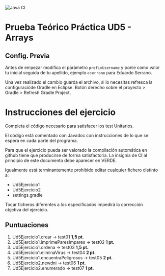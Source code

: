 ![Java CI](../../workflows/Java%20CI/badge.svg)

# Prueba Te&oacute;rico Pr&aacute;ctica UD5 - Arrays

## Config. Previa

Antes de empezar modifica el par&aacute;metro `prefixUsername` y ponle como valor tu inicial seguida de tu apellido, ejemplo `eserrano` para Eduardo Serrano.

Una vez realizado el cambio guarda el archivo, si lo necesitas refresca la configuraci&oacute;de Gradle en Eclipse. 
Bot&oacute;n derecho sobre el proyecto > Gradle > Refresh Gradle Project.

# Instrucciones del ejercicio
Completa el c&oacute;digo necesario para satisfacer los test Unitarios.

El c&oacute;digo est&aacute; comentado con Javadoc con instrucciones de lo
que se espera en cada parte del programa.

Para que el ejercicio pueda ser valorado la compilaci&oacute;n autom&aacute;tica en github tiene que producirse de forma satisfactoria. La insignia de CI al principio de este documento debe aparecer en VERDE.

Igualmente est&aacute; terminantemente prohibido editar cualquier fichero distinto a:
- Ud5Ejercicio1
- Ud5Ejercicio2
- settings.gradle

Tocar ficheros diferentes a los especificados impedir&aacute; la correcci&oacute;n objetiva del ejercicio.

## Puntuaciones
1. Ud5Ejercicio1.crear -> test01 **1,5 pt.**
2. Ud5Ejercicio1.imprimeParesImpares -> test02 **1 pt.**
3. Ud5Ejercicio1.ordena -> test03 **1,5 pt.**
4. Ud5Ejercicio1.eliminaVirus -> test04 **2 pt.**
4. Ud5Ejercicio1.encuentraPeligrosos -> test05 **2 pt.**
5. Ud5Ejercicio2.newdni -> test06 **1 pt.**
6. Ud5Ejercicio2.enumerado -> test07 **1 pt.**
